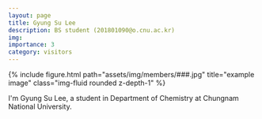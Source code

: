 ```yaml
---
layout: page
title: Gyung Su Lee
description: BS student (201801090@o.cnu.ac.kr)
img:
importance: 3
category: visitors
---
```



<div class="row">
    <div class="col-sm mt-3 mt-md-0">
        {% include figure.html path="assets/img/members/###.jpg" title="example image" class="img-fluid rounded z-depth-1" %}
    </div>
</div>

I'm Gyung Su Lee, a student in Department of Chemistry at Chungnam National University.
